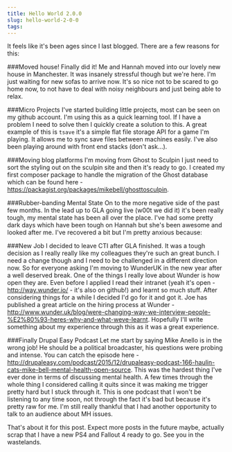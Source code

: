 ```yaml
---
title: Hello World 2.0.0
slug: hello-world-2-0-0
tags:
---
```

It feels like it's been ages since I last blogged. There are a few reasons for this:

###Moved house!
Finally did it! Me and Hannah moved into our lovely new house in Manchester. It was insanely stressful though but we're here. I'm just waiting for new sofas to arrive now. It's so nice not to be scared to go home now, to not have to deal with noisy neighbours and just being able to relax.

###Micro Projects
I've started building little projects, most can be seen on my github account. I'm using this as a quick learning tool. If I have a problem I need to solve then I quickly create a solution to this. A great example of this is `tsave` it's a simple flat file storage API for a game I'm playing. It allows me to sync save files between machines easily. I've also been playing around with front end stacks (don't ask...).

###Moving blog platforms
I'm moving from Ghost to Sculpin I just need to sort the styling out on the sculpin site and then it's ready to go. I created my first composer package to handle the migration of the Ghost database which can be found here - https://packagist.org/packages/mikebell/ghosttosculpin.

###Rubber-banding Mental State
On to the more negative side of the past few months. In the lead up to GLA going live (w00t we did it) it's been really tough, my mental state has been all over the place. I've had some pretty dark days which have been tough on Hannah but she's been awesome and looked after me. I've recovered a bit but I'm pretty anxious because:

###New Job
I decided to leave CTI after GLA finished. It was a tough decision as I really really like my colleagues they're such an great bunch. I need a change though and I need to be challenged in a different direction now. So for everyone asking I'm moving to WunderUK in the new year after a well deserved break. One of the things I really love about Wunder is how open they are. Even before I applied I read their intranet (yeah it's open - http://way.wunder.io/ - it's also on github!) and learnt so much stuff. After considering things for a while I decided I'd go for it and got it. Joe has published a great article on the hiring process at Wunder - http://www.wunder.uk/blog/were-changing-way-we-interview-people-%E2%80%93-heres-why-and-what-weve-learnt. Hopefully I'll write something about my experience through this as it was a great experience.

###Finally Drupal Easy Podcast
Let me start by saying Mike Anello is in the wrong job! He should be a political broadcaster, his questions were probing and intense. You can catch the episode here - http://drupaleasy.com/podcast/2015/12/drupaleasy-podcast-166-haulin-cats-mike-bell-mental-health-open-source. This was the hardest thing I've ever done in terms of discussing mental health. A few times through the whole thing I considered calling it quits since it was making me trigger pretty hard but I stuck through it. This is one podcast that I won't be listening to any time soon, not through the fact it's bad but because it's pretty raw for me. I'm still really thankful that I had another opportunity to talk to an audience about MH issues.

That's about it for this post. Expect more posts in the future maybe, actually scrap that I have a new PS4 and Fallout 4 ready to go. See you in the wastelands.
